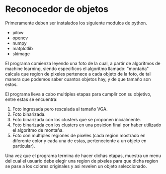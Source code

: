# Reconocedor de objetos

Primeramente deben ser instalados los siguiente modulos de python.

* pilow
* opencv
* numpy
* matplotlib
* skimage

El programa comienza leyendo una foto de la cual, a partir de algoritmos de machine learning, siendo especificos el algoritmo llamado: "montaña" calcula que region de pixeles pertenece a cada objeto de la foto, de tal manera que podemos saber cuantos objetos hay, y de que tamaño son estos.

El programa lleva a cabo multiples etapas para cumplir con su objetivo, entre estas se encuentra:

1. Foto ingresada pero rescalada al tamaño VGA.
1. Foto binarizada.
1. Foto binarizada con los clusters que se proponen inicialmente.
1. Foto binarizada con los clusters en una posicion final por haber utilizado el algoritmo de montaña.
1. Foto con multiples regiones de pixeles (cada region mostrado en diferente color y cada una de estas, perteneciente a un objeto en particular).

Una vez que el programa termina de hacer dichas etapas, muestra un menu del cual el usuario debe elegir una region de pixeles para que dicha region se pase a los colores originales y asi revelen un objeto seleccionado.